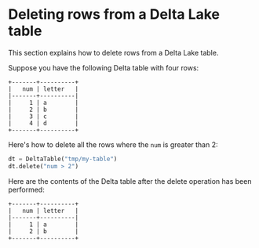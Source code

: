 # Deleting rows from a Delta Lake table

This section explains how to delete rows from a Delta Lake table.

Suppose you have the following Delta table with four rows:

```
+-------+----------+
|   num | letter   |
|-------+----------|
|     1 | a        |
|     2 | b        |
|     3 | c        |
|     4 | d        |
+-------+----------+
```

Here's how to delete all the rows where the `num` is greater than 2:

```python
dt = DeltaTable("tmp/my-table")
dt.delete("num > 2")
```

Here are the contents of the Delta table after the delete operation has been performed:

```
+-------+----------+
|   num | letter   |
|-------+----------|
|     1 | a        |
|     2 | b        |
+-------+----------+
```
